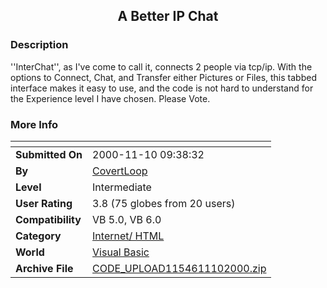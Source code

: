 ﻿<div align="center">

## A Better IP Chat


</div>

### Description

''InterChat'', as I've come to call it, connects 2 people via tcp/ip. With the options to Connect, Chat, and Transfer either Pictures or Files, this tabbed interface makes it easy to use, and the code is not hard to understand for the Experience level I have chosen. Please Vote.
 
### More Info
 


<span>             |<span>
---                |---
**Submitted On**   |2000-11-10 09:38:32
**By**             |[CovertLoop](https://github.com/Planet-Source-Code/PSCIndex/blob/master/ByAuthor/covertloop.md)
**Level**          |Intermediate
**User Rating**    |3.8 (75 globes from 20 users)
**Compatibility**  |VB 5\.0, VB 6\.0
**Category**       |[Internet/ HTML](https://github.com/Planet-Source-Code/PSCIndex/blob/master/ByCategory/internet-html__1-34.md)
**World**          |[Visual Basic](https://github.com/Planet-Source-Code/PSCIndex/blob/master/ByWorld/visual-basic.md)
**Archive File**   |[CODE\_UPLOAD1154611102000\.zip](https://github.com/Planet-Source-Code/covertloop-a-better-ip-chat__1-12685/archive/master.zip)








